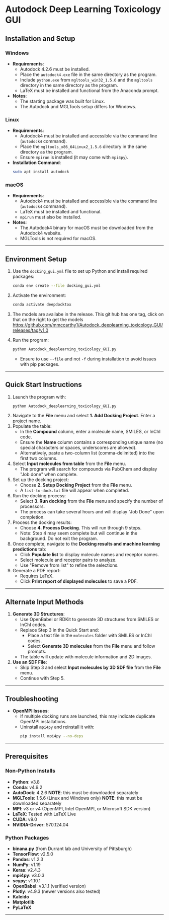 # Autodock Deep Learning Toxicology GUI

## Installation and Setup

### Windows
- **Requirements**:
  - Autodock 4.2.6 must be installed.
  - Place the `autodock4.exe` file in the same directory as the program.
  - Include `python.exe` from `mgltools_win32_1.5.6` and the `mgltools` directory in the same directory as the program.
  - LaTeX must be installed and functional from the Anaconda prompt.
- **Notes**:
  - The starting package was built for Linux.
  - The Autodock and MGLTools setup differs for Windows.

### Linux
- **Requirements**:
  - Autodock4 must be installed and accessible via the command line (`autodock4` command).
  - Place the `mgltools_x86_64Linux2_1.5.6` directory in the same directory as the program.
  - Ensure `mpirun` is installed (it may come with `mpi4py`).
- **Installation Command**:
  ```bash
  sudo apt install autodock
  ```

### macOS
- **Requirements**:
  - Autodock4 must be installed and accessible via the command line (`autodock4` command).
  - LaTeX must be installed and functional.
  - `mpirun` must also be installed.
- **Notes**:
  - The Autodock4 binary for macOS must be downloaded from the Autodock4 website.
  - MGLTools is not required for macOS.

---

## Environment Setup

1. Use the `docking_gui.yml` file to set up Python and install required packages:
   ```bash
   conda env create --file docking_gui.yml
   ```
2. Activate the environment:
   ```bash
   conda activate deepdocktox
   ```
3. The models are availabe in the release. This git hub has one tag, click on that on the right to get the models
   https://github.com/mmccarthy1/Autodock_deeplearning_toxicology_GUI/releases/tag/v1.0
  
5. Run the program:
   ```bash
   python Autodock_deeplearning_toxicology_GUI.py
   ```
   - Ensure to use `--file` and not `-f` during installation to avoid issues with pip packages.

---

## Quick Start Instructions

1. Launch the program with:
   ```bash
   python Autodock_deeplearning_toxicology_GUI.py
   ```
2. Navigate to the **File** menu and select **1. Add Docking Project**. Enter a project name.
3. Populate the table:
   - In the **Compound** column, enter a molecule name, SMILES, or InChI code.
   - Ensure the **Name** column contains a corresponding unique name (no special characters or spaces, underscores are allowed).
   - Alternatively, paste a two-column list (comma-delimited) into the first two columns.
4. Select **Input molecules from table** from the **File** menu.
   - The program will search for compounds via PubChem and display "Job done" when complete.
5. Set up the docking project:
   - Choose **2. Setup Docking Project** from the **File** menu.
   - A `list-to-dock.txt` file will appear when completed.
6. Run the docking process:
   - Select **3. Run docking** from the **File** menu and specify the number of processors.
   - The process can take several hours and will display "Job Done" upon completion.
7. Process the docking results:
   - Choose **4. Process Docking**. This will run through 9 steps.
   - Note: Step 4 may seem complete but will continue in the background. Do not exit the program.
8. Once complete, navigate to the **Docking results and machine learning predictions** tab:
   - Click **Populate list** to display molecule names and receptor names.
   - Select molecule and receptor pairs to analyze.
   - Use "Remove from list" to refine the selections.
9. Generate a PDF report:
   - Requires LaTeX.
   - Click **Print report of displayed molecules** to save a PDF.

---

## Alternate Input Methods

1. **Generate 3D Structures**:
   - Use OpenBabel or RDKit to generate 3D structures from SMILES or InChI codes.
   - Replace Step 3 in the Quick Start and:
     - Place a text file in the `molecules` folder with SMILES or InChI codes.
     - Select **Generate 3D molecules** from the **File** menu and follow prompts.
   - The table will update with molecule information and 2D images.
2. **Use an SDF File**:
   - Skip Step 3 and select **Input molecules by 3D SDF file** from the **File** menu.
   - Continue with Step 5.

---

## Troubleshooting

- **OpenMPI Issues**:
  - If multiple docking runs are launched, this may indicate duplicate OpenMPI installations.
  - Uninstall `mpi4py` and reinstall it with:
    ```bash
    pip install mpi4py --no-deps
    ```

---

## Prerequisites

### Non-Python Installs
- **Python**: v3.8
- **Conda**: v4.9.2
- **AutoDock**: 4.2.6 **NOTE**: this must be downloaded separately
- **MGLTools**: 1.5.6 (Linux and Windows only) **NOTE**: this must be downloaded separately
- **MPI**: v3 or v4 (OpenMPI, Intel OpenMPI, or Microsoft SDK version)
- **LaTeX**: Tested with LaTeX Live
- **CUDA**: v9.0
- **NVIDIA-Driver**: 570.124.04

### Python Packages
- **binana.py** (from Durrant lab and University of Pittsburgh)
- **TensorFlow**: v2.5.0
- **Pandas**: v1.2.3
- **NumPy**: v1.19
- **Keras**: v2.4.3
- **mpi4py**: v3.0.3
- **scypy**: v1.10.1
- **OpenBabel**: v3.1.1 (verified version)
- **Plotly**: v4.9.3 (newer versions also tested)
- **Kaleido**
- **Matplotlib**
- **PyLaTeX**

---

